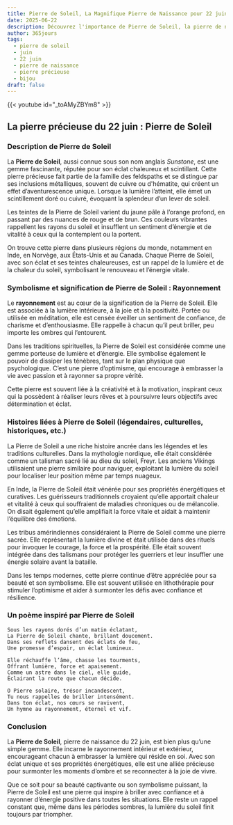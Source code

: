 ```yaml
---
title: Pierre de Soleil, La Magnifique Pierre de Naissance pour 22 juin
date: 2025-06-22
description: Découvrez l'importance de Pierre de Soleil, la pierre de naissance du 22 juin qui symbolise Rayonnement. Laissez sa beauté et sa signification illuminer votre journée.
author: 365jours
tags:
  - pierre de soleil
  - juin
  - 22 juin
  - pierre de naissance
  - pierre précieuse
  - bijou
draft: false
---
```


{{< youtube id="_toAMyZBYm8" >}}

## La pierre précieuse du 22 juin : Pierre de Soleil

### Description de Pierre de Soleil

La **Pierre de Soleil**, aussi connue sous son nom anglais _Sunstone_, est une gemme fascinante, réputée pour son éclat chaleureux et scintillant. Cette pierre précieuse fait partie de la famille des feldspaths et se distingue par ses inclusions métalliques, souvent de cuivre ou d'hématite, qui créent un effet d’aventurescence unique. Lorsque la lumière l’atteint, elle émet un scintillement doré ou cuivré, évoquant la splendeur d’un lever de soleil.

Les teintes de la Pierre de Soleil varient du jaune pâle à l’orange profond, en passant par des nuances de rouge et de brun. Ces couleurs vibrantes rappellent les rayons du soleil et insufflent un sentiment d’énergie et de vitalité à ceux qui la contemplent ou la portent.

On trouve cette pierre dans plusieurs régions du monde, notamment en Inde, en Norvège, aux États-Unis et au Canada. Chaque Pierre de Soleil, avec son éclat et ses teintes chaleureuses, est un rappel de la lumière et de la chaleur du soleil, symbolisant le renouveau et l’énergie vitale.

### Symbolisme et signification de Pierre de Soleil : Rayonnement

Le **rayonnement** est au cœur de la signification de la Pierre de Soleil. Elle est associée à la lumière intérieure, à la joie et à la positivité. Portée ou utilisée en méditation, elle est censée éveiller un sentiment de confiance, de charisme et d’enthousiasme. Elle rappelle à chacun qu’il peut briller, peu importe les ombres qui l’entourent.

Dans les traditions spirituelles, la Pierre de Soleil est considérée comme une gemme porteuse de lumière et d’énergie. Elle symbolise également le pouvoir de dissiper les ténèbres, tant sur le plan physique que psychologique. C’est une pierre d’optimisme, qui encourage à embrasser la vie avec passion et à rayonner sa propre vérité.

Cette pierre est souvent liée à la créativité et à la motivation, inspirant ceux qui la possèdent à réaliser leurs rêves et à poursuivre leurs objectifs avec détermination et éclat.

### Histoires liées à Pierre de Soleil (légendaires, culturelles, historiques, etc.)

La Pierre de Soleil a une riche histoire ancrée dans les légendes et les traditions culturelles. Dans la mythologie nordique, elle était considérée comme un talisman sacré lié au dieu du soleil, Freyr. Les anciens Vikings utilisaient une pierre similaire pour naviguer, exploitant la lumière du soleil pour localiser leur position même par temps nuageux.

En Inde, la Pierre de Soleil était vénérée pour ses propriétés énergétiques et curatives. Les guérisseurs traditionnels croyaient qu’elle apportait chaleur et vitalité à ceux qui souffraient de maladies chroniques ou de mélancolie. On disait également qu’elle amplifiait la force vitale et aidait à maintenir l’équilibre des émotions.

Les tribus amérindiennes considéraient la Pierre de Soleil comme une pierre sacrée. Elle représentait la lumière divine et était utilisée dans des rituels pour invoquer le courage, la force et la prospérité. Elle était souvent intégrée dans des talismans pour protéger les guerriers et leur insuffler une énergie solaire avant la bataille.

Dans les temps modernes, cette pierre continue d’être appréciée pour sa beauté et son symbolisme. Elle est souvent utilisée en lithothérapie pour stimuler l’optimisme et aider à surmonter les défis avec confiance et résilience.

### Un poème inspiré par Pierre de Soleil

```
Sous les rayons dorés d’un matin éclatant,  
La Pierre de Soleil chante, brillant doucement.  
Dans ses reflets dansent des éclats de feu,  
Une promesse d’espoir, un éclat lumineux.  

Elle réchauffe l’âme, chasse les tourments,  
Offrant lumière, force et apaisement.  
Comme un astre dans le ciel, elle guide,  
Éclairant la route que chacun décide.  

O Pierre solaire, trésor incandescent,  
Tu nous rappelles de briller intensément.  
Dans ton éclat, nos cœurs se ravivent,  
Un hymne au rayonnement, éternel et vif.  
```

### Conclusion

La **Pierre de Soleil**, pierre de naissance du 22 juin, est bien plus qu’une simple gemme. Elle incarne le rayonnement intérieur et extérieur, encourageant chacun à embrasser la lumière qui réside en soi. Avec son éclat unique et ses propriétés énergétiques, elle est une alliée précieuse pour surmonter les moments d’ombre et se reconnecter à la joie de vivre.

Que ce soit pour sa beauté captivante ou son symbolisme puissant, la Pierre de Soleil est une pierre qui inspire à briller avec confiance et à rayonner d’énergie positive dans toutes les situations. Elle reste un rappel constant que, même dans les périodes sombres, la lumière du soleil finit toujours par triompher.